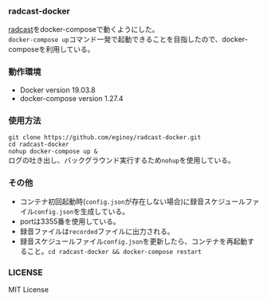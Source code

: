 ### radcast-docker
[radcast](https://github.com/omiso46/radcast)をdocker-composeで動くようにした。  
`docker-compose up`コマンド一発で起動できることを目指したので、docker-composeを利用している。

### 動作環境
- Docker version 19.03.8
- docker-compose version 1.27.4

### 使用方法
`git clone https://github.com/eginoy/radcast-docker.git`  
`cd radcast-docker`  
`nohup docker-compose up &`  
ログの吐き出し、バックグラウンド実行するため`nohup`を使用している。

### その他
- コンテナ初回起動時(`config.json`が存在しない場合)に録音スケジュールファイル`config.json`を生成している。
- portは3355番を使用している。
- 録音ファイルは`recorded`ファイルに出力される。
- 録音スケジュールファイル`config.json`を更新したら、コンテナを再起動すること。`cd radcast-docker && docker-compose restart`

### LICENSE
MIT License